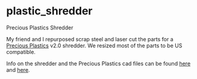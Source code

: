 # plastic_shredder
Precious Plastics Shredder

My friend and I repurposed scrap steel and laser cut the parts for a [Precious Plastics](https://preciousplastic.com/) v2.0 shredder.  We resized most of the parts to be US compatible.

Info on the shredder and the Precious Plastics cad files can be found [here](https://community.preciousplastic.com/academy/build/shredder) and [here](https://community.preciousplastic.com/academy/download).
